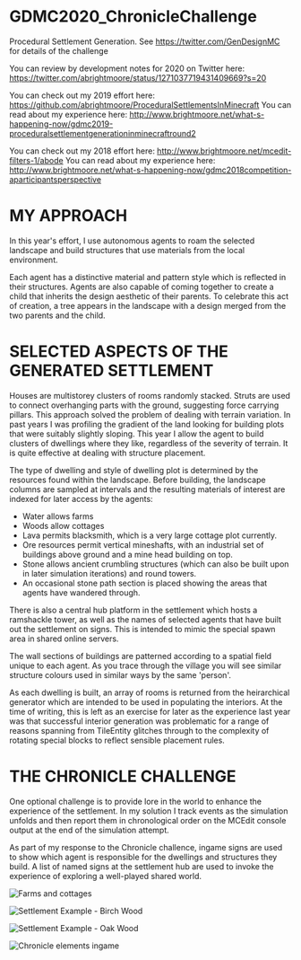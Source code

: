 # GDMC2020_ChronicleChallenge
Procedural Settlement Generation. See https://twitter.com/GenDesignMC for details of the challenge

You can review by development notes for 2020 on Twitter here: https://twitter.com/abrightmoore/status/1271037719431409669?s=20

You can check out my 2019 effort here: https://github.com/abrightmoore/ProceduralSettlementsInMinecraft
You can read about my experience here: http://www.brightmoore.net/what-s-happening-now/gdmc2019-proceduralsettlementgenerationinminecraftround2

You can check out my 2018 effort here: http://www.brightmoore.net/mcedit-filters-1/abode
You can read about my experience here: http://www.brightmoore.net/what-s-happening-now/gdmc2018competition-aparticipantsperspective

# MY APPROACH

In this year's effort, I use autonomous agents to roam the selected landscape and build structures that use materials from the local environment.

Each agent has a distinctive material and pattern style which is reflected in their structures. Agents are also capable of coming together to create a child that inherits the design aesthetic of their parents. To celebrate this act of creation, a tree appears in the landscape with a design merged from the two parents and the child.

# SELECTED ASPECTS OF THE GENERATED SETTLEMENT

Houses are multistorey clusters of rooms randomly stacked. Struts are used to connect overhanging parts with the ground, suggesting force carrying pillars. This approach solved the problem of dealing with terrain variation. In past years I was profiling the gradient of the land looking for building plots that were suitably slightly sloping. This year I allow the agent to build clusters of dwellings where they like, regardless of the severity of terrain. It is quite effective at dealing with structure placement.

The type of dwelling and style of dwelling plot is determined by the resources found within the landscape. Before building, the landscape columns are sampled at intervals and the resulting materials of interest are indexed for later access by the agents:

* Water allows farms
* Woods allow cottages
* Lava permits blacksmith, which is a very large cottage plot currently.
* Ore resources permit vertical mineshafts, with an industrial set of buildings above ground and a mine head building on top.
* Stone allows ancient crumbling structures (which can also be built upon in later simulation iterations) and round towers.
* An occasional stone path section is placed showing the areas that agents have wandered through.

There is also a central hub platform in the settlement which hosts a ramshackle tower, as well as the names of selected agents that have built out the settlement on signs. This is intended to mimic the special spawn area in shared online servers.

The wall sections of buildings are patterned according to a spatial field unique to each agent. As you trace through the village you will see similar structure colours used in similar ways by the same 'person'.

As each dwelling is built, an array of rooms is returned from the heirarchical generator which are intended to be used in populating the interiors. At the time of writing, this is left as an exercise for later as the experience last year was that successful interior generation was problematic for a range of reasons spanning from TileEntity glitches through to the complexity of rotating special blocks to reflect sensible placement rules.

# THE CHRONICLE CHALLENGE

One optional challenge is to provide lore in the world to enhance the experience of the settlement. In my solution I track events as the simulation unfolds and then report them in chronological order on the MCEdit console output at the end of the simulation attempt.

As part of my response to the Chronicle challence, ingame signs are used to show which agent is responsible for the dwellings and structures they build. A list of named signs at the settlement hub are used to invoke the experience of exploring a well-played shared world.

![Farms and cottages](https://pbs.twimg.com/media/EadN7evUcAAVaGK?format=jpg&name=large)

![Settlement Example - Birch Wood](https://pbs.twimg.com/media/EabpICeU0AYOVVA?format=jpg&name=large)

![Settlement Example - Oak Wood](https://pbs.twimg.com/media/EabjEnJUwAEKa_a?format=jpg&name=large)

![Chronicle elements ingame](https://pbs.twimg.com/media/EabynwOUEAUpFqD?format=png&name=900x900)

